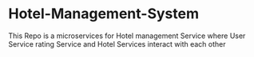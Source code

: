 # Hotel-Management-System
This Repo is a microservices for Hotel management Service where User Service rating Service and Hotel Services interact with each other
